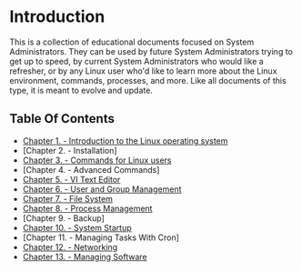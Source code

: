 # Introduction

This is a collection of educational documents focused on System Administrators. They can be used by future System Administrators trying to get up to speed, by current System Administrators who would like a refresher, or by any Linux user who'd like to learn more about the Linux environment, commands, processes, and more. Like all documents of this type, it is meant to evolve and update.

## Table Of Contents

* [Chapter 1. - Introduction to the Linux operating system](../admin_guide/01-presentation.md)
* [Chapter 2. - Installation]
* [Chapter 3. - Commands for Linux users](../admin_guide/03-commands.md)
* [Chapter 4. - Advanced Commands]
* [Chapter 5. - VI Text Editor](../admin_guide/05-vi.md)
* [Chapter 6. - User and Group Management](../admin_guide/06-users.md)
* [Chapter 7. - File System](../admin_guide/07-file-systems.md)
* [Chapter 8. - Process Management](../admin_guide/08-process.md)
* [Chapter 9. - Backup]
* [Chapter 10. - System Startup](../admin_guide/10-boot.md)
* [Chapter 11. - Managing Tasks With Cron]
* [Chapter 12. - Networking](../admin_guide/12-network.md)
* [Chapter 13. - Managing Software](../admin_guide/13-softwares.md)
